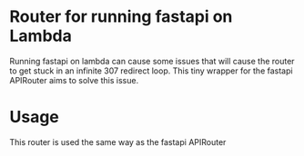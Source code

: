# Router for running fastapi on Lambda

Running fastapi on lambda can cause some issues that will cause the router to get stuck in an infinite 307 redirect loop. This tiny wrapper for the fastapi APIRouter aims to solve this issue.


# Usage

This router is used the same way as the fastapi APIRouter
